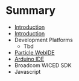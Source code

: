 # Summary

* [Introduction](README.md)
* [Introduction](documentation/Introduction.md)
* Development Platforms
   * Tbd
* [Particle WebIDE](documentation/Particle.md)
* [Arduino IDE](documentation/Arduino.md)
* Broadcom WICED SDK
* Javascript


